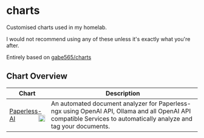 # charts

Customised charts used in my homelab.

I would not recommend using any of these unless it's exactly what you're after.

Entirely based on [gabe565/charts](https://github.com/gabe565/charts)

## Chart Overview

| Chart | Description |
| ----- | ----------- |
| [Paperless-AI <img src='https://clusterzx.github.io/paperless-ai/ppai_icon.png' alt='paperless-ai icon' width='18px' align='right' loading='lazy'>](charts/paperless-ai/) | An automated document analyzer for Paperless-ngx using OpenAI API, Ollama and all OpenAI API compatible Services to automatically analyze and tag your documents. |

